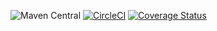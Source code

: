 
![Maven Central](https://img.shields.io/maven-central/v/com.github.nhojpatrick.cucumber/nhojpatrick-cucumber)
[![CircleCI](https://circleci.com/gh/nhojpatrick/nhojpatrick-cucumber/tree/develop.svg?style=svg)](https://circleci.com/gh/nhojpatrick/nhojpatrick-cucumber/tree/develop)
[![Coverage Status](https://coveralls.io/repos/github/nhojpatrick/nhojpatrick-cucumber/badge.svg?branch=develop)](https://coveralls.io/github/nhojpatrick/nhojpatrick-cucumber?branch=develop)
